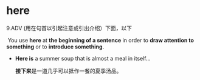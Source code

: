 # here

9.ADV (用在句首以引起注意或引出介绍）下面，以下

​	You use **here** at **the beginning of a sentence** in order to **draw attention to something** or to **introduce something**.

- **Here is** a summer soup that is almost a meal in itself...

  **接下来**是一道几乎可以抵作一餐的夏季汤品。

